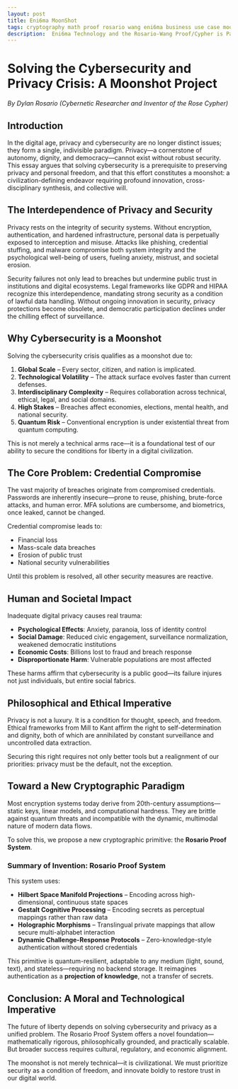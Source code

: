 ```yaml
---
layout: post
title: Eni6ma MoonShot
tags: cryptography math proof rosario wang eni6ma business use case moonshot
description:  Eni6ma Technology and the Rosario-Wang Proof/Cypher is Patent Pending. USPTO 2024. Copyright 2024 All right reserved. Eni6ma.org - Dylan Rosario
---
```




# Solving the Cybersecurity and Privacy Crisis: A Moonshot Project

*By Dylan Rosario*
*(Cybernetic Researcher and Inventor of the Rose Cypher)*

## Introduction

In the digital age, privacy and cybersecurity are no longer distinct issues; they form a single, indivisible paradigm. Privacy—a cornerstone of autonomy, dignity, and democracy—cannot exist without robust security. This essay argues that solving cybersecurity is a prerequisite to preserving privacy and personal freedom, and that this effort constitutes a moonshot: a civilization-defining endeavor requiring profound innovation, cross-disciplinary synthesis, and collective will.

## The Interdependence of Privacy and Security

Privacy rests on the integrity of security systems. Without encryption, authentication, and hardened infrastructure, personal data is perpetually exposed to interception and misuse. Attacks like phishing, credential stuffing, and malware compromise both system integrity and the psychological well-being of users, fueling anxiety, mistrust, and societal erosion.

Security failures not only lead to breaches but undermine public trust in institutions and digital ecosystems. Legal frameworks like GDPR and HIPAA recognize this interdependence, mandating strong security as a condition of lawful data handling. Without ongoing innovation in security, privacy protections become obsolete, and democratic participation declines under the chilling effect of surveillance.

## Why Cybersecurity is a Moonshot

Solving the cybersecurity crisis qualifies as a moonshot due to:

1. **Global Scale** – Every sector, citizen, and nation is implicated.
2. **Technological Volatility** – The attack surface evolves faster than current defenses.
3. **Interdisciplinary Complexity** – Requires collaboration across technical, ethical, legal, and social domains.
4. **High Stakes** – Breaches affect economies, elections, mental health, and national security.
5. **Quantum Risk** – Conventional encryption is under existential threat from quantum computing.

This is not merely a technical arms race—it is a foundational test of our ability to secure the conditions for liberty in a digital civilization.

## The Core Problem: Credential Compromise

The vast majority of breaches originate from compromised credentials. Passwords are inherently insecure—prone to reuse, phishing, brute-force attacks, and human error. MFA solutions are cumbersome, and biometrics, once leaked, cannot be changed.

Credential compromise leads to:

* Financial loss
* Mass-scale data breaches
* Erosion of public trust
* National security vulnerabilities

Until this problem is resolved, all other security measures are reactive.

## Human and Societal Impact

Inadequate digital privacy causes real trauma:

* **Psychological Effects**: Anxiety, paranoia, loss of identity control
* **Social Damage**: Reduced civic engagement, surveillance normalization, weakened democratic institutions
* **Economic Costs**: Billions lost to fraud and breach response
* **Disproportionate Harm**: Vulnerable populations are most affected

These harms affirm that cybersecurity is a public good—its failure injures not just individuals, but entire social fabrics.

## Philosophical and Ethical Imperative

Privacy is not a luxury. It is a condition for thought, speech, and freedom. Ethical frameworks from Mill to Kant affirm the right to self-determination and dignity, both of which are annihilated by constant surveillance and uncontrolled data extraction.

Securing this right requires not only better tools but a realignment of our priorities: privacy must be the default, not the exception.

## Toward a New Cryptographic Paradigm

Most encryption systems today derive from 20th-century assumptions—static keys, linear models, and computational hardness. They are brittle against quantum threats and incompatible with the dynamic, multimodal nature of modern data flows.

To solve this, we propose a new cryptographic primitive: the **Rosario Proof System**.

### Summary of Invention: Rosario Proof System

This system uses:

* **Hilbert Space Manifold Projections** – Encoding across high-dimensional, continuous state spaces
* **Gestalt Cognitive Processing** – Encoding secrets as perceptual mappings rather than raw data
* **Holographic Morphisms** – Translingual private mappings that allow secure multi-alphabet interaction
* **Dynamic Challenge-Response Protocols** – Zero-knowledge-style authentication without stored credentials

This primitive is quantum-resilient, adaptable to any medium (light, sound, text), and stateless—requiring no backend storage. It reimagines authentication as a **projection of knowledge**, not a transfer of secrets.

## Conclusion: A Moral and Technological Imperative

The future of liberty depends on solving cybersecurity and privacy as a unified problem. The Rosario Proof System offers a novel foundation—mathematically rigorous, philosophically grounded, and practically scalable. But broader success requires cultural, regulatory, and economic alignment.

The moonshot is not merely technical—it is civilizational. We must prioritize security as a condition of freedom, and innovate boldly to restore trust in our digital world.

